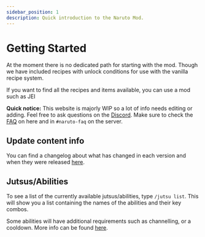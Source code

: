 ```yaml
---
sidebar_position: 1
description: Quick introduction to the Naruto Mod.
---
```


# Getting Started


At the moment there is no dedicated path for starting with the mod.
Though we have included recipes with unlock conditions for use with the vanilla recipe system.

If you want to find all the recipes and items available, you can use a mod such as JEI


**Quick notice:** This website is majorly WIP so a lot of info needs editing or adding. Feel free to ask questions on the [Discord](https://discord.sekwah.com).
Make sure to check the [FAQ](./faq.md) on here and in `#naruto-faq` on the server.

## Update content info
You can find a changelog about what has changed in each version and when they were released [here](https://github.com/sekwah41/Naruto-Mod/blob/master/CHANGELOG.md).

## Jutsus/Abilities
To see a list of the currently available jutsus/abilities, type `/jutsu list`.
This will show you a list containing the names of the abilities and their key combos.

Some abilities will have additional requirements such as channelling, or a cooldown. More info can be found [here](./jutsus.md).
